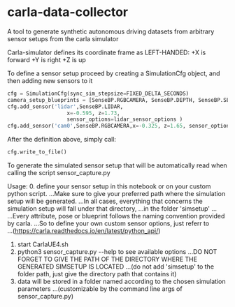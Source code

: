 # carla-data-collector
A tool to generate synthetic autonomous driving datasets from arbitrary sensor setups from the carla simulator


Carla-simulator defines its coordinate frame as LEFT-HANDED:
+X is forward
+Y is right
+Z is up

To define a sensor setup
proceed by creating a SimulationCfg object, and then adding new sensors to it
```python     
cfg = SimulationCfg(sync_sim_stepsize=FIXED_DELTA_SECONDS)
camera_setup_blueprints = [SenseBP.RGBCAMERA, SenseBP.DEPTH, SenseBP.SEGMENTATION]
cfg.add_sensor('lidar',SenseBP.LIDAR,
                   x=-0.595, z=1.73, 
                   sensor_options=lidar_sensor_options )
cfg.add_sensor('cam0',SenseBP.RGBCAMERA,x=-0.325, z=1.65, sensor_options=front_camera_attributes )
```
    
                    
After the definition above, simply call:
```python
cfg.write_to_file()
``` 
To generate the simulated sensor setup that will be automatically 
read when calling the script sensor_capture.py
    
Usage:
0. define your sensor setup in this notebook or on your custom python script.
...Make sure to give your preferred path where the simulation setup will be generated.
...In all cases, everything that concerns the simulation setup will fall under that directory,
...in the folder 'simsetup'
...   
...Every attribute, pose or blueprint follows the naming convention provided by carla.
...So to define your own custom sensor options, just referr to  
...(https://carla.readthedocs.io/en/latest/python_api/)
      
1. start CarlaUE4.sh
2. python3 sensor_capture.py --help to see available options
...DO NOT FORGET TO GIVE THE PATH OF THE DIRECTORY WHERE THE GENERATED SIMSETUP IS LOCATED 
...(do not add 'simsetup' to the folder path, just give the directory path that contains it)
3. data will be stored in a folder named according to the chosen simulation parameters 
...(customizable by the command line args of sensor_capture.py)
